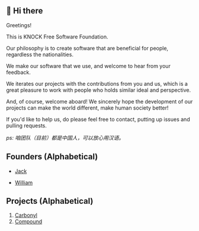 ## 👋 Hi there

Greetings!

This is KNOCK Free Software Foundation.

Our philosophy is to create software that are beneficial for people, regardless the nationalities.

We make our software that we use, and welcome to hear from your feedback.

We iterates our projects with the contributions from you and us, which is a great pleasure to work with people who holds similar ideal and perspective.

And, of course, welcome aboard!  We sincerely hope the development of our projects can make the world different, make human society better!

If you'd like to help us, do please feel free to contact, putting up issues and pulling requests.

*ps: 咱团队（目前）都是中国人，可以放心用汉语。*

## Founders (Alphabetical)

 - [Jack](https://github.com/imJack6)

 - [William](https://github.com/Wilhelm-Lee)

## Projects (Alphabetical)
1. [Carbonyl](https://github.com/Knock-FSF/Carbonyl)
2. [Compound](https://github.com/Wilhelm-Lee/Compound)

<!--

**Here are some ideas to get you started:**

🙋‍♀️ A short introduction - what is your organization all about?
🌈 Contribution guidelines - how can the community get involved?
👩‍💻 Useful resources - where can the community find your docs? Is there anything else the community should know?
🍿 Fun facts - what does your team eat for breakfast?
🧙 Remember, you can do mighty things with the power of [Markdown](https://docs.github.com/github/writing-on-github/getting-started-with-writing-and-formatting-on-github/basic-writing-and-formatting-syntax)
-->
